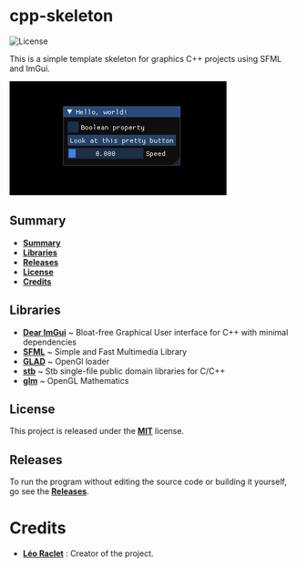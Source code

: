 # cpp-skeleton

![License](https://img.shields.io/github/license/leoraclet/cpp-skeleton)

This is a simple template skeleton for graphics C++ projects using SFML and ImGui.

![](shared/misc/cpp-skeleton.png)

## Summary

* **[Summary](#summary)**
* **[Libraries](#libraries)**
* **[Releases](#releases)**
* **[License](#license)**
* **[Credits](#credits)**

## Libraries

- [**Dear ImGui**](https://github.com/ocornut/imgui) ~ Bloat-free Graphical User interface for C++ with minimal dependencies
- [**SFML**](https://github.com/SFML/sfml) ~ Simple and Fast Multimedia Library
- [**GLAD**](https://glad.dav1d.de/) ~ OpenGl loader
- [**stb**](https://github.com/nothings/stb) ~ Stb single-file public domain libraries for C/C++
- [**glm**](https://github.com/g-truc/glm) ~ OpenGL Mathematics

## License

This project is released under the 
[**MIT**](https://github.com/leoraclet/cpp_skeleton/LICENSE)
license.

## Releases

To run the program without editing the source code or building
it yourself, go see the 
[**Releases**](https://github.com/leoraclet/cpp_skeleton/releases).

# Credits

* [**Léo Raclet**](https://github.com/leoraclet) : Creator of the project.